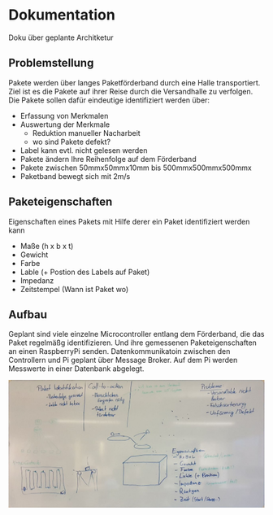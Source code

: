 # Dokumentation
Doku über geplante Architketur

## Problemstellung
Pakete werden über langes Paketförderband durch eine Halle transportiert. Ziel ist es die Pakete auf ihrer Reise durch die Versandhalle zu verfolgen.
Die Pakete sollen dafür eindeutige identifiziert werden über:
- Erfassung von Merkmalen
- Auswertung der Merkmale
	- Reduktion manueller Nacharbeit
	- wo sind Pakete defekt?
- Label kann evtl. nicht gelesen werden
- Pakete ändern Ihre Reihenfolge auf dem Förderband
- Pakete zwischen 50mmx50mmx10mm bis 500mmx500mmx500mmx
- Paketband bewegt sich mit 2m/s

## Paketeigenschaften
Eigenschaften eines Pakets mit Hilfe derer ein Paket identifiziert werden kann
- Maße (h x b x t)
- Gewicht
- Farbe
- Lable (+ Postion des Labels auf Paket)
- Impedanz
- Zeitstempel (Wann ist Paket wo)

## Aufbau 
Geplant sind viele einzelne Microcontroller entlang dem Förderband, die das Paket regelmäßg identifizieren. Und ihre gemessenen Paketeigenschaften an einen RaspberryPi senden. Datenkommunikatoin zwischen den Controllern und Pi geplant über Message Broker. Auf dem Pi werden Messwerte in einer Datenbank abgelegt.

![Stichpunkte Treffen 1](./../assets/skizze.jpg)